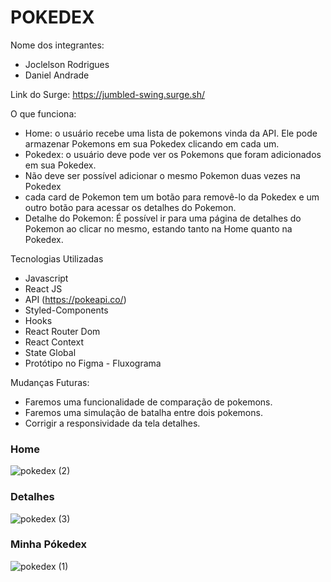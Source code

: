 # POKEDEX

Nome dos integrantes: 
- Joclelson Rodrigues
- Daniel Andrade

Link do Surge: https://jumbled-swing.surge.sh/

O que funciona:
- Home: o usuário recebe uma lista de pokemons vinda da API. Ele pode armazenar Pokemons em sua Pokedex clicando em cada um.
- Pokedex: o usuário deve pode ver os Pokemons que foram adicionados em sua Pokedex. 
- Não deve ser possível adicionar o mesmo Pokemon duas vezes na Pokedex
- cada card de Pokemon tem um botão para removê-lo da Pokedex e um outro botão para acessar os detalhes do Pokemon.
- Detalhe do Pokemon: É possível ir para uma página de detalhes do Pokemon ao clicar no mesmo, estando tanto na Home quanto na Pokedex.

Tecnologias Utilizadas
- Javascript
- React JS
- API (https://pokeapi.co/)
- Styled-Components
- Hooks
- React Router Dom
- React Context
- State Global
- Protótipo no Figma - Fluxograma

Mudanças Futuras: 
- Faremos uma funcionalidade de comparação de pokemons.
- Faremos uma simulação de batalha entre dois pokemons.
- Corrigir a responsividade da tela detalhes.

### Home
![pokedex (2)](https://user-images.githubusercontent.com/104178622/181933663-f7a984d1-f854-4686-b5e7-e4ef8fe49ef5.png)

### Detalhes
![pokedex (3)](https://user-images.githubusercontent.com/104178622/181933689-3716fef9-134c-4d05-aec0-4f1958a07f21.png)

### Minha Pókedex
![pokedex (1)](https://user-images.githubusercontent.com/104178622/181933704-64aa3d80-7bee-476b-ab13-c558cf9c7bda.png)
